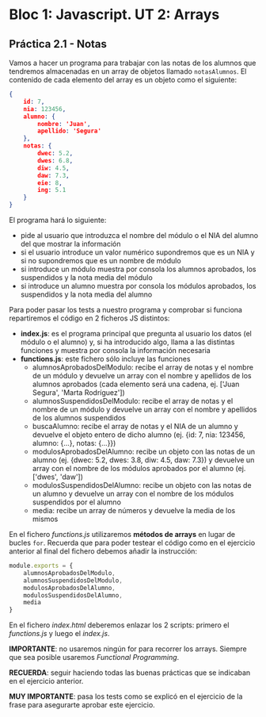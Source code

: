 # Bloc 1: Javascript. UT 2: Arrays
## Práctica 2.1 - Notas
Vamos a hacer un programa para trabajar con las notas de los alumnos que tendremos almacenadas en un array de objetos llamado `notasAlumnos`. El contenido de cada elemento del array es un objeto como el siguiente:

```json
{
	id: 7,
	nia: 123456,
	alumno: {
		nombre: 'Juan',
		apellido: 'Segura'
	},
	notas: {
		dwec: 5.2,
		dwes: 6.8,
		diw: 4.5,
		daw: 7.3,
		eie: 8,
		ing: 5.1
	}
}
```

El programa hará lo siguiente:
- pide al usuario que introduzca el nombre del módulo o el NIA del alumno del que mostrar la información
- si el usuario introduce un valor numérico supondremos que es un NIA y si no supondremos que es un nombre de módulo
- si introduce un módulo muestra por consola los alumnos aprobados, los suspendidos y la nota media del módulo
- si introduce un alumno muestra por consola los módulos aprobados, los suspendidos y la nota media del alumno

Para poder pasar los tests a nuestro programa y comprobar si funciona repartiremos el código en 2 ficheros JS distintos:
- **index.js**: es el programa principal que pregunta al usuario los datos (el módulo o el alumno) y, si ha introducido algo, llama a las distintas funciones y muestra por consola la información necesaria
- **functions.js**: este fichero sólo incluye las funciones
  - alumnosAprobadosDelModulo: recibe el array de notas y el nombre de un módulo y devuelve un array con el nombre y apellidos de los alumnos aprobados (cada elemento será una cadena, ej. ['Juan Segura', 'Marta Rodríguez'])
  - alumnosSuspendidosDelModulo: recibe el array de notas y el nombre de un módulo y devuelve un array con el nombre y apellidos de los alumnos suspendidos
  - buscaAlumno: recibe el array de notas y el NIA de un alumno y devuelve el objeto entero de dicho alumno (ej. {id: 7, nia: 123456, alumno: {...}, notas: {...}})
  - modulosAprobadosDelAlumno: recibe un objeto con las notas de un alumno (ej. {dwec: 5.2, dwes: 3.8, diw: 4.5, daw: 7.3}) y devuelve un array con el nombre de los módulos aprobados por el alumno (ej. ['dwes', 'daw'])
  - modulosSuspendidosDelAlumno: recibe un objeto con las notas de un alumno y devuelve un array con el nombre de los módulos suspendidos por el alumno
  - media: recibe un array de números y devuelve la media de los mismos

En el fichero _functions.js_ utilizaremos **métodos de arrays** en lugar de bucles `for`. Recuerda que para poder testear el código como en el ejercicio anterior al final del fichero debemos añadir la instrucción:

```javascript
module.exports = {
	alumnosAprobadosDelModulo,
	alumnosSuspendidosDelModulo,
	modulosAprobadosDelAlumno,
	modulosSuspendidosDelAlumno,
	media
}
```

En el fichero _index.html_ deberemos enlazar los 2 scripts: primero el _functions.js_ y luego el _index.js_.

**IMPORTANTE**: no usaremos ningún for para recorrer los arrays. Siempre que sea posible usaremos _Functional Programming_.

**RECUERDA**: seguir haciendo todas las buenas prácticas que se indicaban en el ejercicio anterior.

**MUY IMPORTANTE**: pasa los tests como se explicó en el ejercicio de la frase para asegurarte aprobar este ejercicio.

